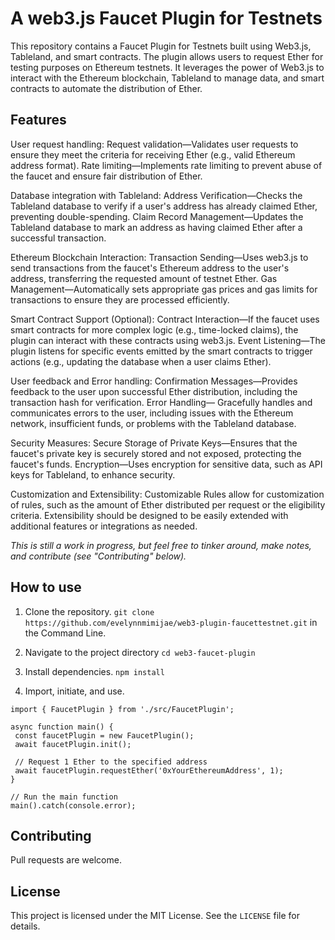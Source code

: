 A web3.js Faucet Plugin for Testnets
===========

This repository contains a Faucet Plugin for Testnets built using Web3.js, Tableland, and smart contracts. The plugin allows users to request Ether for testing purposes on Ethereum testnets. It leverages the power of Web3.js to interact with the Ethereum blockchain, Tableland to manage data, and smart contracts to automate the distribution of Ether.

Features
----------
User request handling: Request validation—Validates user requests to ensure they meet the criteria for receiving Ether (e.g., valid Ethereum address format). Rate limiting—Implements rate limiting to prevent abuse of the faucet and ensure fair distribution of Ether.

Database integration with Tableland: Address Verification—Checks the Tableland database to verify if a user's address has already claimed Ether, preventing double-spending. Claim Record Management—Updates the Tableland database to mark an address as having claimed Ether after a successful transaction.

Ethereum Blockchain Interaction: Transaction Sending—Uses web3.js to send transactions from the faucet's Ethereum address to the user's address, transferring the requested amount of testnet Ether. Gas Management—Automatically sets appropriate gas prices and gas limits for transactions to ensure they are processed efficiently.

Smart Contract Support (Optional): Contract Interaction—If the faucet uses smart contracts for more complex logic (e.g., time-locked claims), the plugin can interact with these contracts using web3.js. Event Listening—The plugin listens for specific events emitted by the smart contracts to trigger actions (e.g., updating the database when a user claims Ether).

User feedback and Error handling: Confirmation Messages—Provides feedback to the user upon successful Ether distribution, including the transaction hash for verification. Error Handling— Gracefully handles and communicates errors to the user, including issues with the Ethereum network, insufficient funds, or problems with the Tableland database.

Security Measures: Secure Storage of Private Keys—Ensures that the faucet's private key is securely stored and not exposed, protecting the faucet's funds. Encryption—Uses encryption for sensitive data, such as API keys for Tableland, to enhance security.

Customization and Extensibility: Customizable Rules allow for customization of rules, such as the amount of Ether distributed per request or the eligibility criteria. Extensibility should be designed to be easily extended with additional features or integrations as needed.

*This is still a work in progress, but feel free to tinker around, make notes, and contribute (see "Contributing" below).*

How to use
------------

1. Clone the repository.
`git clone https://github.com/evelynnmimijae/web3-plugin-faucettestnet.git` in the Command Line. 

2. Navigate to the project directory
`cd web3-faucet-plugin`

3. Install dependencies.
`npm install`

4. Import, initiate, and use.
```
import { FaucetPlugin } from './src/FaucetPlugin';

async function main() {
 const faucetPlugin = new FaucetPlugin();
 await faucetPlugin.init();

 // Request 1 Ether to the specified address
 await faucetPlugin.requestEther('0xYourEthereumAddress', 1);
}

// Run the main function
main().catch(console.error);
```

Contributing
------------
Pull requests are welcome.

License
-------
This project is licensed under the MIT License. See the `LICENSE` file for details.
